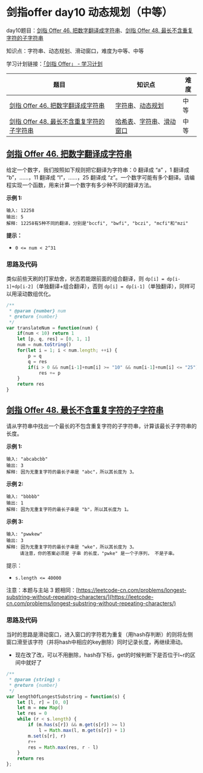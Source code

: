 # 剑指offer day10 动态规划（中等）

day10题目：[剑指 Offer 46. 把数字翻译成字符串](https://leetcode-cn.com/problems/ba-shu-zi-fan-yi-cheng-zi-fu-chuan-lcof/)、[剑指 Offer 48. 最长不含重复字符的子字符串](https://leetcode-cn.com/problems/zui-chang-bu-han-zhong-fu-zi-fu-de-zi-zi-fu-chuan-lcof/)

知识点：字符串、动态规划、滑动窗口，难度为中等、中等

学习计划链接：[「剑指 Offer」 - 学习计划](https://leetcode-cn.com/study-plan/lcof/?progress=7jn70jr)

| 题目                                                                                                                     | 知识点                                                                                                                                        | 难度 |
| ---------------------------------------------------------------------------------------------------------------------- | ------------------------------------------------------------------------------------------------------------------------------------------ | -- |
| [剑指 Offer 46. 把数字翻译成字符串](https://leetcode-cn.com/problems/ba-shu-zi-fan-yi-cheng-zi-fu-chuan-lcof/)                    | [字符串](https://leetcode-cn.com/tag/string)、[动态规划](https://leetcode-cn.com/tag/dynamic-programming)                                          | 中等 |
| [剑指 Offer 48. 最长不含重复字符的子字符串](https://leetcode-cn.com/problems/zui-chang-bu-han-zhong-fu-zi-fu-de-zi-zi-fu-chuan-lcof/) | [哈希表](https://leetcode-cn.com/tag/hash-table)、[字符串](https://leetcode-cn.com/tag/string)、[滑动窗口](https://leetcode-cn.com/tag/sliding-window) | 中等 |

## [剑指 Offer 46. 把数字翻译成字符串](https://leetcode-cn.com/problems/ba-shu-zi-fan-yi-cheng-zi-fu-chuan-lcof/)

给定一个数字，我们按照如下规则把它翻译为字符串：0 翻译成 “a” ，1 翻译成 “b”，……，11 翻译成 “l”，……，25 翻译成 “z”。一个数字可能有多个翻译。请编程实现一个函数，用来计算一个数字有多少种不同的翻译方法。

**示例 1:**

```
输入: 12258
输出: 5
解释: 12258有5种不同的翻译，分别是"bccfi", "bwfi", "bczi", "mcfi"和"mzi"
```

**提示：**

* `0 <= num < 2^31`

### 思路及代码

类似前些天刷的打家劫舍，状态若能跟前面的组合翻译，则 `dp[i] = dp[i-1]+dp[i-2]`（单独翻译+组合翻译），否则 `dp[i] = dp[i-1]`（单独翻译），同样可以用滚动数组优化。

```javascript
/**
 * @param {number} num
 * @return {number}
 */
var translateNum = function(num) {
    if(num < 10) return 1
    let [p, q, res] = [0, 1, 1]
    num = num.toString()
    for(let i = 1; i < num.length; ++i) {
        p = q
        q = res
        if(i > 0 && num[i-1]+num[i] >= "10" && num[i-1]+num[i] <= "25")
            res += p
    }
    return res
}
```

## [剑指 Offer 48. 最长不含重复字符的子字符串](https://leetcode-cn.com/problems/zui-chang-bu-han-zhong-fu-zi-fu-de-zi-zi-fu-chuan-lcof/)

请从字符串中找出一个最长的不包含重复字符的子字符串，计算该最长子字符串的长度。

**示例 1:**

```
输入: "abcabcbb"
输出: 3 
解释: 因为无重复字符的最长子串是 "abc"，所以其长度为 3。
```

**示例 2:**

```
输入: "bbbbb"
输出: 1
解释: 因为无重复字符的最长子串是 "b"，所以其长度为 1。
```

**示例 3:**

```
输入: "pwwkew"
输出: 3
解释: 因为无重复字符的最长子串是 "wke"，所以其长度为 3。
     请注意，你的答案必须是 子串 的长度，"pwke" 是一个子序列， 不是子串。
```

提示：

* `s.length <= 40000`

注意：本题与主站 3 题相同：[https://leetcode-cn.com/problems/longest-substring-without-repeating-characters/](https://leetcode-cn.com/problems/longest-substring-without-repeating-characters/)

### 思路及代码

当时的思路是滑动窗口，进入窗口的字符若为重复（用hash存判断）的则将左侧窗口滑至该字符（并将hash中相应的key删除）同时记录长度，再继续滑动。

* 现在改了改，可以不用删除，hash存下标，get的时候判断下是否位于l\~r的区间中就好了

```javascript
/**
 * @param {string} s
 * @return {number}
 */
var lengthOfLongestSubstring = function(s) {
    let [l, r] = [0, 0]
    let m = new Map()
    let res = 0
    while (r < s.length) {
        if (m.has(s[r]) && m.get(s[r]) >= l)
            l = Math.max(l, m.get(s[r]) + 1)
        m.set(s[r], r)
        r++
        res = Math.max(res, r - l)
    }
    return res
};
```
